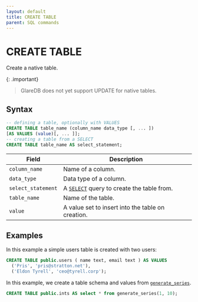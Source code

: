 ```yaml
---
layout: default
title: CREATE TABLE
parent: SQL commands
---
```


# CREATE TABLE

Create a native table.

{: .important}

> GlareDB does not yet support UPDATE for native tables.

## Syntax

```sql
-- defining a table, optionally with VALUES
CREATE TABLE table_name (column_name data_type [, ... ])
[AS VALUES (value)[, ... ]];
-- creating a table from a SELECT
CREATE TABLE table_name AS select_statement;
```

| Field              | Description                                       |
| ------------------ | ------------------------------------------------- |
| `column_name`      | Name of a column.                                 |
| `data_type`        | Data type of a column.                            |
| `select_statement` | A [`SELECT`] query to create the table from.      |
| `table_name`       | Name of the table.                                |
| `value`            | A value set to insert into the table on creation. |

## Examples

In this example a simple users table is created with two users:

```sql
CREATE TABLE public.users ( name text, email text ) AS VALUES
  ('Pris', 'pris@stratton.net'),
  ('Eldon Tyrell', 'ceo@tyrell.corp');
```

In this example, we create a table schema and values from [`generate_series`].

```sql
CREATE TABLE public.ints AS select * from generate_series(1, 10);
```

[`SELECT`]: /glaredb/sql-commands/select/
[`generate_series`]: /glaredb/sq-functions/generate_series/
